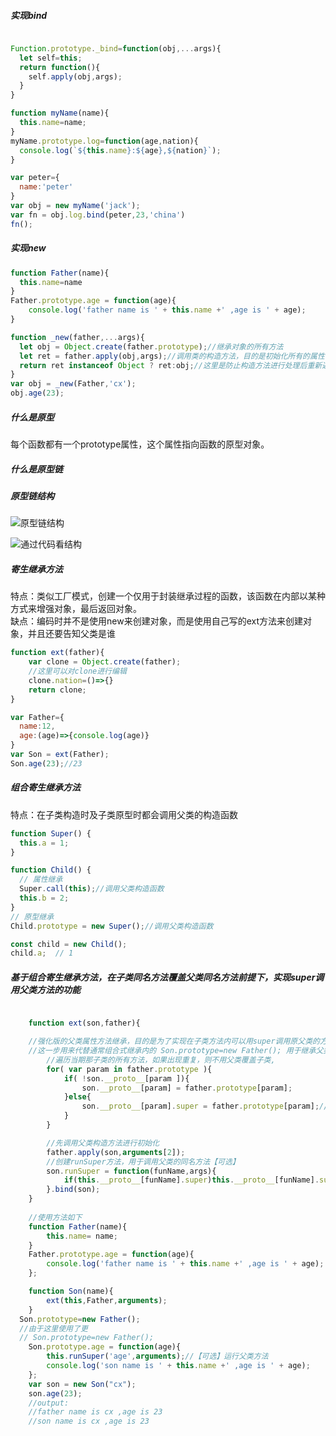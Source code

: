

##### 实现bind
~~~javascript

Function.prototype._bind=function(obj,...args){
  let self=this;
  return function(){
    self.apply(obj,args);
  }
}

function myName(name){
  this.name=name;
}
myName.prototype.log=function(age,nation){
  console.log(`${this.name}:${age},${nation}`);
}

var peter={
  name:'peter'
}
var obj = new myName('jack');
var fn = obj.log.bind(peter,23,'china')
fn();
~~~

##### 实现new
~~~javascript
function Father(name){
  this.name=name
}
Father.prototype.age = function(age){
	console.log('father name is ' + this.name +' ,age is ' + age);
}

function _new(father,...args){
  let obj = Object.create(father.prototype);//继承对象的所有方法
  let ret = father.apply(obj,args);//调用类的构造方法，目的是初始化所有的属性
  return ret instanceof Object ? ret:obj;//这里是防止构造方法进行处理后重新返回新对象，一般情况下不会
}
var obj = _new(Father,'cx');
obj.age(23);
~~~

##### 什么是原型
每个函数都有一个prototype属性，这个属性指向函数的原型对象。

##### 什么是原型链


##### 原型链结构
![原型链结构](http://img.vuedata.cn/prototype1.jpg)

![通过代码看结构](http://img.vuedata.cn/prototype2.jpg)

##### 寄生继承方法
特点：类似工厂模式，创建一个仅用于封装继承过程的函数，该函数在内部以某种方式来增强对象，最后返回对象。  
缺点：编码时并不是使用new来创建对象，而是使用自己写的ext方法来创建对象，并且还要告知父类是谁
~~~javascript
function ext(father){
    var clone = Object.create(father); 
    //这里可以对clone进行编辑
    clone.nation=()=>{}
    return clone; 
}

var Father={
  name:12,
  age:(age)=>{console.log(age)}
}
var Son = ext(Father);
Son.age(23);//23
~~~



##### 组合寄生继承方法
特点：在子类构造时及子类原型时都会调用父类的构造函数
~~~javascript
function Super() {
  this.a = 1;
}

function Child() {
  // 属性继承
  Super.call(this);//调用父类构造函数
  this.b = 2;
}
// 原型继承
Child.prototype = new Super();//调用父类构造函数

const child = new Child();
child.a;  // 1
~~~


##### 基于组合寄生继承方法，在子类同名方法覆盖父类同名方法前提下，实现super调用父类方法的功能
~~~javascript

	function ext(son,father){

    //强化版的父类属性方法继承，目的是为了实现在子类方法内可以用super调用原父类的方法
    //这一步用来代替通常组合式继承内的 Son.prototype=new Father(); 用于继承父类的所有属性
		//遍历当期那子类的所有方法，如果出现重复，则不用父类覆盖子类,
		for( var param in father.prototype ){
			if( !son.__proto__[param ]){
				son.__proto__[param] = father.prototype[param];
			}else{
				son.__proto__[param].super = father.prototype[param];//【可选】将父类方法预留到super内，以备调用
			}
		}

		//先调用父类构造方法进行初始化
		father.apply(son,arguments[2]);
		//创建runSuper方法，用于调用父类的同名方法【可选】
		son.runSuper = function(funName,args){
			if(this.__proto__[funName].super)this.__proto__[funName].super.apply(this,args);
		}.bind(son);
	}
	
	//使用方法如下
	function Father(name){
		this.name= name;
	}
	Father.prototype.age = function(age){
		console.log('father name is ' + this.name +' ,age is ' + age);
	};

	function Son(name){
		ext(this,Father,arguments);
	}
  Son.prototype=new Father();
  //由于这里使用了更
  // Son.prototype=new Father(); 
	Son.prototype.age = function(age){
		this.runSuper('age',arguments);//【可选】运行父类方法
		console.log('son name is ' + this.name +' ,age is ' + age);
	};
	var son = new Son("cx");
	son.age(23);
	//output:
	//father name is cx ,age is 23
	//son name is cx ,age is 23

~~~


